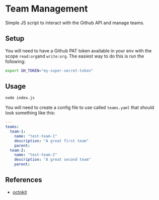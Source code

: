# Team Management

Simple JS script to interact with the Github API and manage teams.

## Setup

You will need to have a Github PAT token available in your env with the scope `read:org`and `write:org`. The easiest way to do this is run the following:

```bash
export GH_TOKEN="my-super-secret-token"
```

## Usage

```bash
node index.js
```

You will need to create a config file to use called `teams.yaml` that should look something like this:

```yaml
---
teams:
  team-1:
    name: "test-team-1"
    description: "A great first team"
    parent: 
  team-2:
    name: "test-team-2"
    description: "A great second team"
    parent:
```

## References

- [octokit](https://github.com/octokit/core.js#readme)
